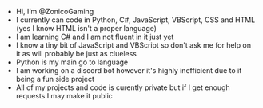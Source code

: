 - Hi, I’m @ZonicoGaming
- I currently can code in Python, C#, JavaScript, VBScript, CSS and HTML (yes I know HTML isn't a proper language)
- I am learning C# and I am not fluent in it just yet
- I know a tiny bit of JavaScript and VBScript so don't ask me for help on it as will probably be just as clueless
- Python is my main go to language  
- I am working on a discord bot however it's highly inefficient due to it being a fun side project 
- All of my projects and code is curently private but if I get enough requests I may make it public

<!---
ZonicoGaming/ZonicoGaming is a ✨ special ✨ repository because its `README.md` (this file) appears on your GitHub profile.
You can click the Preview link to take a look at your changes.
--->
